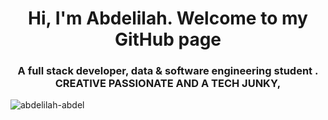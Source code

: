 <h1 align="center">Hi, I'm Abdelilah. Welcome to my GitHub page</h1>
<h3 align="center">A full stack developer, data & software engineering student . CREATIVE PASSIONATE AND A TECH JUNKY,</h3>

<p align="left"> <img src="https://komarev.com/ghpvc/?username=abdelilah-abdel&label=Profile%20views&color=0e75b6&style=flat" alt="abdelilah-abdel" /> </p>
 
 

